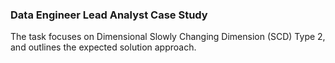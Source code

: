 ### Data Engineer Lead Analyst Case Study

The task focuses on Dimensional Slowly Changing Dimension (SCD) Type 2, and outlines the expected solution approach.
